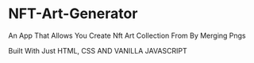 # NFT-Art-Generator
An App That Allows You Create Nft Art Collection From By Merging Pngs

Built With Just HTML, CSS AND VANILLA JAVASCRIPT
